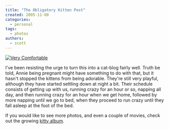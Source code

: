 ```yaml
---
title: "The Obligatory Kitten Post"
created: 2005-11-08
categories:
  - personal
tags:
  - photos
authors:
  - scott
---
```


[![Very Comfortable](/images/IMG_2987.jpg)](http://spaceninja.local/gallery/albums/kittens/IMG_2987.jpg)

I've been resisting the urge to turn this into a cat-blog fairly well. Truth be told, Annie being pregnant might have something to do with that, but it hasn't stopped the kittens from being adorable. They're still very playful, although they have started settling down at night a bit. Their schedule consists of getting up with us, running crazy for an hour or so, napping all day, and then running crazy for an hour when we get home, followed by more napping until we go to bed, when they proceed to run crazy until they fall asleep at the foot of the bed.

If you would like to see more photos, and even a couple of movies, check out the growing [kitty album](http://spaceninja.local/gallery/kittens/).
